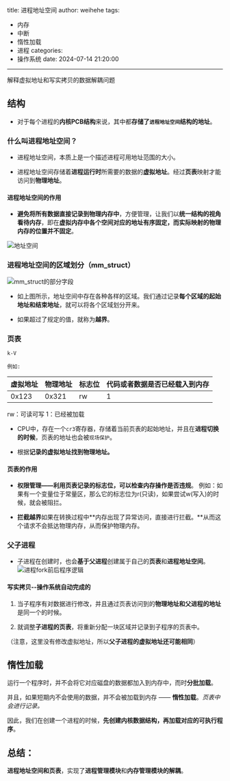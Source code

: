 title: 进程地址空间
author: weihehe
tags:
  - 内存
  - 中断
  - 惰性加载
  - 进程
categories:
  - 操作系统
date: 2024-07-14 21:20:00
---
解释虚拟地址和写实拷贝的数据解耦问题
<!--more-->
## 结构

- 对于每个进程的**内核PCB结构**来说，其中都**存储了`进程地址空间`结构的地址**。

### 什么叫进程地址空间？

- 进程地址空间，本质上是一个描述进程可用地址范围的大小。

- 进程地址空间存储着**进程运行时**所需要的数据的**虚拟地址**。经过**页表**映射才能访问到**物理地址**。

#### 进程地址空间的作用

- **避免将所有数据直接记录到物理内存中**，方便管理，让我们以**统一结构的视角看待内存**，即在**虚拟内存中各个空间对应的地址有序固定，而实际映射的物理内存的位置并不固定**。

![地址空间](/images/进程地址空间.png)

### 进程地址空间的区域划分（mm_struct）

![mm_struct的部分字段](/images/进程地址空间-mm_struct.png)
- 如上图所示，地址空间中存在各种各样的区域。我们通过记录**每个区域的起始地址和结束地址**，就可以将各个区域划分开来。

- 如果超过了规定的值，就称为**越界**。

### 页表
`k-V`

`例如:`

|虚拟地址 | 物理地址 | 标志位 | 代码或者数据是否已经载入到内存
| ---- | ---- | ----- |---|
|0x123 | 0x321 | rw | 1|
rw：可读可写
1：已经被加载

- CPU中，存在一个`cr3`寄存器，存储着当前页表的起始地址，并且在**进程切换的时候**，页表的地址也会被`现场保护`。

- 根据**记录的虚拟地址找到物理地址。**

#### 页表的作用

- **权限管理——利用页表记录的标志位，可以检查内存操作是否违规**。
例如：如果有一个变量位于常量区，那么它的标志位为r(只读)，如果尝试w(写入)的时候，就会被阻拦。

- **拦截越界**如果在转换过程中**内存出现了异常访问，直接进行拦截。**从而这个请求不会抵达物理内存，从而保护物理内存。

### 父子进程

- 子进程在创建时，也会**基于父进程**创建属于自己的**页表**和**进程地址空间**。
![进程fork前后程序逻辑](/images/fork.png)

#### 写实拷贝--操作系统自动完成的

1. 当子程序有对数据进行修改，并且通过页表访问到的**物理地址和父进程的地址**是同一个的时候。

2. 就调整**子进程的页表**，将重新分配一块区域并记录到子程序的页表中。

（注意，这里没有修改虚拟地址，所以**父子进程的虚拟地址还可能相同**）

## 惰性加载

运行一个程序时，并不会将它对应磁盘的数据都加入到内存中，而时**分批加载**。

并且，如果短期内不会使用的数据，并不会被加载到内存 —— **惰性加载**。*页表中会进行记录。*

因此，我们在创建一个进程的时候，**先创建内核数据结构，再加载对应的可执行程序**。

## 总结：

**进程地址空间和页表**，实现了**进程管理模块**和**内存管理模块的解耦**。